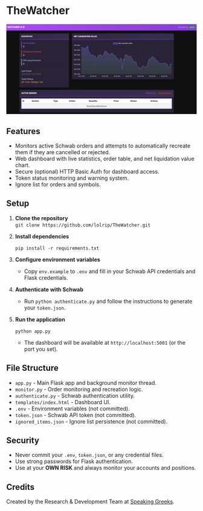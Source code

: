 # TheWatcher

<!-- Including dashboard screenshot here for quick visual context; helps users understand the UI before reading features -->
![Dashboard Screenshot](dash.png)

## Features

- Monitors active Schwab orders and attempts to automatically recreate them if they are cancelled or rejected.
- Web dashboard with live statistics, order table, and net liquidation value chart.
- Secure (optional) HTTP Basic Auth for dashboard access.
- Token status monitoring and warning system.
- Ignore list for orders and symbols.

## Setup

1. **Clone the repository**  
   `git clone https://github.com/lolrip/TheWatcher.git`

2. **Install dependencies**  
   ```
   pip install -r requirements.txt
   ```

3. **Configure environment variables**  
   - Copy `env.example` to `.env` and fill in your Schwab API credentials and Flask credentials.

4. **Authenticate with Schwab**  
   - Run `python authenticate.py` and follow the instructions to generate your `token.json`.

5. **Run the application**  
   ```
   python app.py
   ```
   - The dashboard will be available at `http://localhost:5001` (or the port you set).

## File Structure

- `app.py` - Main Flask app and background monitor thread.
- `monitor.py` - Order monitoring and recreation logic.
- `authenticate.py` - Schwab authentication utility.
- `templates/index.html` - Dashboard UI.
- `.env` - Environment variables (not committed).
- `token.json` - Schwab API token (not committed).
- `ignored_items.json` - Ignore list persistence (not committed).

## Security

- Never commit your `.env`, `token.json`, or any credential files.
- Use strong passwords for Flask authentication.
- Use at your **OWN RISK** and always monitor your accounts and positions.

## Credits

Created by the Research & Development Team at [Speaking Greeks](https://speakinggreeks.com).
